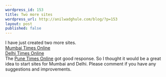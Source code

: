 ```yaml
---
wordpress_id: 153
title: Two more sites
wordpress_url: http://anilwadghule.com/blog/?p=153
layout: post
published: false
---
```

I have just created two more sites.<br /><a href="http://mumbaitimesonline.blogspot.com/">Mumbai Times Online</a><br /><a href="http://delhitimesonline.blogspot.com/">Delhi Times Online</a><br />The <a href="http://punetimesonline.blogspot.com/">Pune Times Online</a> got good response. So I thought it would be a great idea to start sites for Mumbai and Delhi. Please comment if you have any suggestions and improvements.
